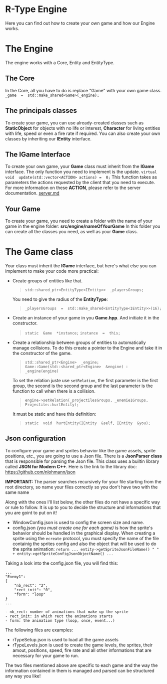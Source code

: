 # R-Type Engine

Here you can find out how to create your own game and how our Engine works.

# The Engine

The engine works with a Core, Entity and EntityType.

## The Core

In the Core, all you have to do is replace "Game" with your own game class.
`_game  =  std::make_shared<Game>(_engine);`

## The principals classes

To create your game, you can use already-created classes such as **StaticObject** for objects with no life or interest, **Character** for living entities with life, speed or even a fire rate if required.
You can also create your own classes by inheriting our **IEntity** interface.

## The IGame Interface

To create your own game, your **Game** class must inherit from the **IGame** interface.
The only function you need to implement is the update.
`virtual  void  update(std::vector<ACTION> actions) =  0;`
This function takes as parameters the actions requested by the client that you need to execute.
For more information on these **ACTION**, please refer to the server documentation.
[server.md](server.md)


## Your Game

To create your game, you need to create a folder with the name of your game in the engine folder:
**src/engine/nameOfYourGame**
In this folder you can create all the classes you need, as well as your **Game** class.


# The Game class


Your class must inherit the **IGame** interface, but here's what else you can implement to make your code more practical:

- Create groups of entities like that.
	> `std::shared_ptr<EntityType<IEntity>>  _playersGroups;`

	You need to give the radius of the **EntityType**:
	> `_playersGroups  =  std::make_shared<EntityType<IEntity>>(16);`

- Create an instance of your game in you **Game.hpp**. And initiate it in the constructor.
	> `static  Game  *instance;`
	> `instance  =  this;`
	
- Create a relationship between groups of entities to automatically manage collisions. To do this create a pointer to the Engine and take it in the constructor of the game.
	> `std::shared_ptr<Engine>  _engine;`
	> `Game::Game(std::shared_ptr<Engine>  &engine) : _engine(engine)`
	
	To set the relation juste use `setRelation`, the first parameter is the first group, the second is the second group and the last parameter is the function to call when there is a collision.
	> `engine->setRelation(_projectilesGroups, _enemie1Groups, Projectile::hurtEntity);`

	It must be static and have this definition:
	> `static  void  hurtEntity(IEntity  &self, IEntity  &you);`

## Json configuration
To configure your game and sprites behavior like the game assets, sprite positions, etc., you are going to use a Json file. There is a **JsonParser class** that is responsible for parsing the Json file. This class uses a  builtin library called **JSON for Modern C++**.
Here is the link to the library doc: https://github.com/nlohmann/json

**IMPORTANT:** The parser searches recursively for your file starting from the root directory, so name your files correctly so you don't have two with the same name

Along with the ones I'll list below, the other files do not have a specific way or rule to follow. It is up to you to decide the structure and informations that you are goint to put on it!

- WindowConfig.json is used to config the screen size and name.
- config.json *(you must create one for each game)* is how the sprite's behavior should be handled in the graphical display. When creating a sprite using the `ecreate` protocol, you must specify the name of the file containig the sprites config and also the object that will be used to do the sprite animation: 
`return ... entity->getSpriteJsonFileName() " " + entity->getSpriteConfigJsonObjectName() ...`

Taking a look into the config.json file, you will find this:

	...
    "Enemy1":
    {
		"nb_rect": "2",
		"rect_init": "0",
		"form": "loop"
	}
	...
	
	- nb_rect: number of animations that make up the sprite
	- rect_init: in which rect the animations starts
	- form: the animation type (loop, once, event...)

The following files are examples:

- rTypeSetup.json is used to load all the game assets
- rTypeLevels.json is used to create the game levels, the sprites, their amout, positions, speed, fire rate and all other informations that are necessary for your game to run.

The two files mentioned above are specific to each game and the way the information contained in them is managed and parsed can be structured any way you like! 

